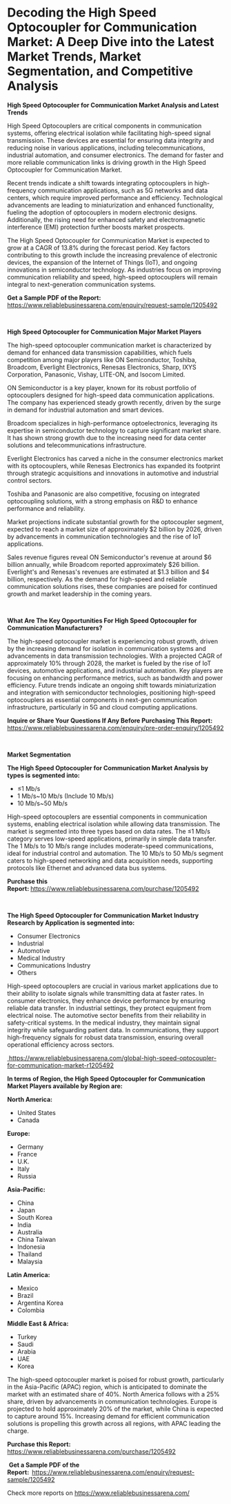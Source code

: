 <p><h1>Decoding the High Speed Optocoupler for Communication Market: A Deep Dive into the Latest Market Trends, Market Segmentation, and Competitive Analysis</h1></p><p><strong>High Speed Optocoupler for Communication Market Analysis and Latest Trends</strong></p>
<p><p>High Speed Optocouplers are critical components in communication systems, offering electrical isolation while facilitating high-speed signal transmission. These devices are essential for ensuring data integrity and reducing noise in various applications, including telecommunications, industrial automation, and consumer electronics. The demand for faster and more reliable communication links is driving growth in the High Speed Optocoupler for Communication Market.</p><p>Recent trends indicate a shift towards integrating optocouplers in high-frequency communication applications, such as 5G networks and data centers, which require improved performance and efficiency. Technological advancements are leading to miniaturization and enhanced functionality, fueling the adoption of optocouplers in modern electronic designs. Additionally, the rising need for enhanced safety and electromagnetic interference (EMI) protection further boosts market prospects.</p><p>The High Speed Optocoupler for Communication Market is expected to grow at a CAGR of 13.8% during the forecast period. Key factors contributing to this growth include the increasing prevalence of electronic devices, the expansion of the Internet of Things (IoT), and ongoing innovations in semiconductor technology. As industries focus on improving communication reliability and speed, high-speed optocouplers will remain integral to next-generation communication systems.</p></p>
<p><strong>Get a Sample PDF of the Report:&nbsp;</strong> <a href="https://www.reliablebusinessarena.com/enquiry/request-sample/1205492?utm_campaign=1871&utm_medium=2&utm_source=Github&utm_content=ia&utm_term=31122024&utm_id=high-speed-optocoupler-for-communication">https://www.reliablebusinessarena.com/enquiry/request-sample/1205492</a></p>
<p>&nbsp;</p>
<p><strong>High Speed Optocoupler for Communication Major Market Players</strong></p>
<p><p>The high-speed optocoupler communication market is characterized by demand for enhanced data transmission capabilities, which fuels competition among major players like ON Semiconductor, Toshiba, Broadcom, Everlight Electronics, Renesas Electronics, Sharp, IXYS Corporation, Panasonic, Vishay, LITE-ON, and Isocom Limited. </p><p>ON Semiconductor is a key player, known for its robust portfolio of optocouplers designed for high-speed data communication applications. The company has experienced steady growth recently, driven by the surge in demand for industrial automation and smart devices. </p><p>Broadcom specializes in high-performance optoelectronics, leveraging its expertise in semiconductor technology to capture significant market share. It has shown strong growth due to the increasing need for data center solutions and telecommunications infrastructure. </p><p>Everlight Electronics has carved a niche in the consumer electronics market with its optocouplers, while Renesas Electronics has expanded its footprint through strategic acquisitions and innovations in automotive and industrial control sectors. </p><p>Toshiba and Panasonic are also competitive, focusing on integrated optocoupling solutions, with a strong emphasis on R&D to enhance performance and reliability. </p><p>Market projections indicate substantial growth for the optocoupler segment, expected to reach a market size of approximately $2 billion by 2026, driven by advancements in communication technologies and the rise of IoT applications. </p><p>Sales revenue figures reveal ON Semiconductor's revenue at around $6 billion annually, while Broadcom reported approximately $26 billion. Everlight's and Renesas's revenues are estimated at $1.3 billion and $4 billion, respectively. As the demand for high-speed and reliable communication solutions rises, these companies are poised for continued growth and market leadership in the coming years.</p></p>
<p>&nbsp;</p>
<p><strong>What Are The Key Opportunities For High Speed Optocoupler for Communication Manufacturers?</strong></p>
<p><p>The high-speed optocoupler market is experiencing robust growth, driven by the increasing demand for isolation in communication systems and advancements in data transmission technologies. With a projected CAGR of approximately 10% through 2028, the market is fueled by the rise of IoT devices, automotive applications, and industrial automation. Key players are focusing on enhancing performance metrics, such as bandwidth and power efficiency. Future trends indicate an ongoing shift towards miniaturization and integration with semiconductor technologies, positioning high-speed optocouplers as essential components in next-gen communication infrastructure, particularly in 5G and cloud computing applications.</p></p>
<p><strong>Inquire or Share Your Questions If Any Before Purchasing This Report:</strong> <a href="https://www.reliablebusinessarena.com/enquiry/pre-order-enquiry/1205492?utm_campaign=1871&utm_medium=2&utm_source=Github&utm_content=ia&utm_term=31122024&utm_id=high-speed-optocoupler-for-communication">https://www.reliablebusinessarena.com/enquiry/pre-order-enquiry/1205492</a></p>
<p>&nbsp;</p>
<p><strong>Market Segmentation</strong></p>
<p><strong>The High Speed Optocoupler for Communication Market Analysis by types is segmented into:</strong></p>
<p><ul><li>≤1 Mb/s</li><li>1 Mb/s~10 Mb/s (Include 10 Mb/s)</li><li>10 Mb/s~50 Mb/s</li></ul></p>
<p><p>High-speed optocouplers are essential components in communication systems, enabling electrical isolation while allowing data transmission. The market is segmented into three types based on data rates. The ≤1 Mb/s category serves low-speed applications, primarily in simple data transfer. The 1 Mb/s to 10 Mb/s range includes moderate-speed communications, ideal for industrial control and automation. The 10 Mb/s to 50 Mb/s segment caters to high-speed networking and data acquisition needs, supporting protocols like Ethernet and advanced data bus systems.</p></p>
<p><strong>Purchase this Report:&nbsp;</strong><a href="https://www.reliablebusinessarena.com/purchase/1205492?utm_campaign=1871&utm_medium=2&utm_source=Github&utm_content=ia&utm_term=31122024&utm_id=high-speed-optocoupler-for-communication">https://www.reliablebusinessarena.com/purchase/1205492</a></p>
<p>&nbsp;</p>
<p><strong>The High Speed Optocoupler for Communication Market Industry Research by Application is segmented into:</strong></p>
<p><ul><li>Consumer Electronics</li><li>Industrial</li><li>Automotive</li><li>Medical Industry</li><li>Communications Industry</li><li>Others</li></ul></p>
<p><p>High-speed optocouplers are crucial in various market applications due to their ability to isolate signals while transmitting data at faster rates. In consumer electronics, they enhance device performance by ensuring reliable data transfer. In industrial settings, they protect equipment from electrical noise. The automotive sector benefits from their reliability in safety-critical systems. In the medical industry, they maintain signal integrity while safeguarding patient data. In communications, they support high-frequency signals for robust data transmission, ensuring overall operational efficiency across sectors.</p></p>
<p><a href="https://www.reliablebusinessarena.com/global-high-speed-optocoupler-for-communication-market-r1205492?utm_campaign=1871&utm_medium=2&utm_source=Github&utm_content=ia&utm_term=31122024&utm_id=high-speed-optocoupler-for-communication">&nbsp;https://www.reliablebusinessarena.com/global-high-speed-optocoupler-for-communication-market-r1205492</a></p>
<p><strong>In terms of Region, the High Speed Optocoupler for Communication Market Players available by Region are:</strong></p>
<p>
    <p> <strong> North America: </strong>
        <ul>
            <li>United States</li>
            <li>Canada</li>
        </ul>
        </p> 
    <p> <strong> Europe: </strong>
        <ul>
            <li>Germany</li>
            <li>France</li>
            <li>U.K.</li>
            <li>Italy</li>
            <li>Russia</li>
        </ul>
        </p> 
    <p> <strong> Asia-Pacific: </strong>
        <ul>
            <li>China</li>
            <li>Japan</li>
            <li>South Korea</li>
            <li>India</li>
            <li>Australia</li>
            <li>China Taiwan</li>
            <li>Indonesia</li>
            <li>Thailand</li>
            <li>Malaysia</li>
        </ul>
        </p> 
    <p> <strong> Latin America: </strong>
        <ul>
            <li>Mexico</li>
            <li>Brazil</li>
            <li>Argentina Korea</li>
            <li>Colombia</li>
        </ul>
        </p> 
    <p> <strong> Middle East & Africa: </strong>
        <ul>
            <li>Turkey</li>
            <li>Saudi</li>
            <li>Arabia</li>
            <li>UAE</li>
            <li>Korea</li>
        </ul>
    </p>
    </p>
<p><p>The high-speed optocoupler market is poised for robust growth, particularly in the Asia-Pacific (APAC) region, which is anticipated to dominate the market with an estimated share of 40%. North America follows with a 25% share, driven by advancements in communication technologies. Europe is projected to hold approximately 20% of the market, while China is expected to capture around 15%. Increasing demand for efficient communication solutions is propelling this growth across all regions, with APAC leading the charge.</p></p>
<p><strong>Purchase this Report: </strong><a href="https://www.reliablebusinessarena.com/purchase/1205492?utm_campaign=1871&utm_medium=2&utm_source=Github&utm_content=ia&utm_term=31122024&utm_id=high-speed-optocoupler-for-communication">https://www.reliablebusinessarena.com/purchase/1205492</a></p>
<p>&nbsp;<strong>Get a Sample PDF of the Report:&nbsp;&nbsp;</strong><a href="https://www.reliablebusinessarena.com/enquiry/request-sample/1205492?utm_campaign=1871&utm_medium=2&utm_source=Github&utm_content=ia&utm_term=31122024&utm_id=high-speed-optocoupler-for-communication">https://www.reliablebusinessarena.com/enquiry/request-sample/1205492</a></p>
<p><strong></strong></p>
<p>Check more reports on <a href="https://www.reliablebusinessarena.com/?utm_campaign=1871&utm_medium=2&utm_source=Github&utm_content=ia&utm_term=31122024&utm_id=high-speed-optocoupler-for-communication">https://www.reliablebusinessarena.com/</a></p>